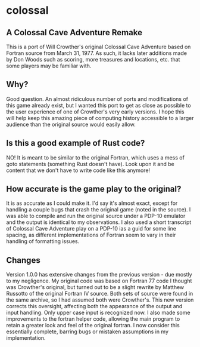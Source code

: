 #  colossal

## A Colossal Cave Adventure Remake 

This is a port of Will Crowther's original Colossal Cave Adventure based on Fortran source from March 31, 1977. As such, it lacks later additions made by Don Woods such as scoring, more treasures and locations, etc. that some players may be familiar with.

## Why?
Good question. An almost ridiculous number of ports and modifications of this game already exist, but I wanted this port to get as close as possible to the user experience of one of Crowther's very early versions. I hope this will help keep this amazing piece of computing history accessible to a larger audience than the original source would easily allow.

## Is this a good example of Rust code?
NO! It is meant to be similar to the original Fortran, which uses a mess of goto statements (something Rust doesn't have). Look upon it and be content that we don't have to write code like this anymore!

## How accurate is the game play to the original?
It is as accurate as I could make it. I'd say it's almost exact, except for handling a couple bugs that crash the original game (noted in the source). I was able to compile and run the original source under a PDP-10 emulator and the output is identical to my observations. I also used a short transcript of Colossal Cave Adventure play on a PDP-10 ias a guid for some line spacing, as different implementations of Fortran seem to vary in their handling of formatting issues.

## Changes
Version 1.0.0 has extensive changes from the previous version - due mostly to my negligence. My original code was based on Fortran 77 code I thought was Crowther's original, but turned out to be a slight rewrite by Matthew Russotto of the original Fortran IV source. Both sets of source were found in the same archive, so I had assumed both were Crowther's. This new version corrects this oversight, affecting both the appearance of the output and input handling. Only upper case input is recognized now. I also made some improvements to the fortran helper code, allowing the main program to retain a greater look and feel of the original fortran. I now consider this essentially complete, barring bugs or mistaken assumptions in my implementation.
